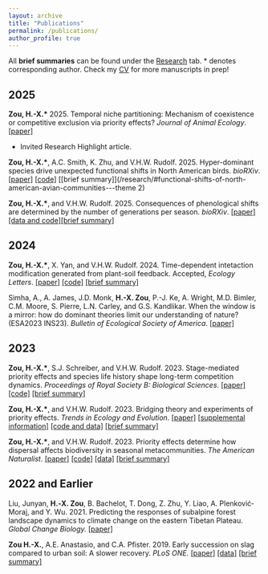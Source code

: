 ```yaml
---
layout: archive
title: "Publications"
permalink: /publications/
author_profile: true
---
```


All **brief summaries** can be found under the [Research](/research/) tab. * denotes corresponding author. Check my [CV](/files/CV_HengxingZou.pdf) for more manuscripts in prep!

## 2025

**Zou, H.-X.\*** 2025. Temporal niche partitioning: Mechanism of coexistence or competitive exclusion via priority effects? *Journal of Animal Ecology*. [[paper]](https://doi.org/10.1111/1365-2656.70115)
- Invited Research Highlight article.

**Zou, H.-X.\***, A.C. Smith, K. Zhu, and V.H.W. Rudolf. 2025. Hyper-dominant species drive unexpected functional shifts in North American birds. *bioRXiv*. [[paper]](https://www.biorxiv.org/content/10.1101/2025.07.23.666479v1) [[code]](https://github.com/hengxingzou/Zouetal2025bioRXiv) [[brief summary]](/research/#functional-shifts-of-north-american-avian-communities---theme 2)

**Zou, H.-X.\***, and V.H.W. Rudolf. 2025. Consequences of phenological shifts are determined by the number of generations per season. *bioRXiv*. [[paper]](https://www.biorxiv.org/content/10.1101/2025.02.17.638696v1) [[data and code]](https://github.com/hengxingzou/Zou2025bioRXiv)[[brief summary]](/research/#effect-of-arrival-time-and-number-of-generations-per-season-on-coexistence---theme-1)

## 2024

**Zou, H.-X.\***, X. Yan, and V.H.W. Rudolf. 2024. Time-dependent intetaction modification generated from plant-soil feedback. Accepted, *Ecology Letters*. [[paper]](/files/Zou2024_EcolLett.pdf) [[code]](https://github.com/hengxingzou/Zou2023bioRXiv) [[brief summary]](/research/#time-dependence-of-higher-order-interactions---theme-1)

Simha, A., A. James, J.D. Monk, **H.-X. Zou**, P.-J. Ke, A. Wright, M.D. Bimler, C.M. Moore, S. Pierre, L.N. Carley, and G.S. Kandlikar. When the window is a mirror: how do dominant theories limit our understanding of nature? (ESA2023 INS23). *Bulletin of Ecological Society of America*. [[paper]](https://doi.org/10.1002/bes2.2145)

## 2023

**Zou, H.-X.\***, S.J. Schreiber, and V.H.W. Rudolf. 2023. Stage-mediated priority effects and species life history shape long-term competition dynamics. *Proceedings of Royal Society B: Biological Sciences*. [[paper]](/files/Zou2023_ProcRSocB.pdf) [[code]](https://github.com/hengxingzou/Zou2023ProcRSocB) [[brief summary]](/research/#effect-of-arrival-time-and-number-of-generations-per-season-on-coexistence---theme-1)

**Zou, H.-X.\***, and V.H.W. Rudolf. 2023. Bridging theory and experiments of priority effects. *Trends in Ecology and Evolution*. [[paper]](/files/Zou2023_TrendsEcolEvol.pdf) [[supplemental information]](https://www.sciencedirect.com/science/article/pii/S0169534723002124?via%3Dihub#s0070:~:text=files%20included%20with-,this,-article) [[code and data]](https://github.com/hengxingzou/Zou2023TrendsEcolEvol) [[brief summary]](/research/#bridging-theory-and-experiments-of-priority-effects---theme-1)

**Zou, H.-X.\***, and V.H.W. Rudolf. 2023. Priority effects determine how dispersal affects biodiversity in seasonal metacommunities. *The American Naturalist*. [[paper]](/files/Zou2023_AmNat.pdf) [[code]](https://github.com/hengxingzou/Zou2023AmNat) [[data]](https://doi.org/10.5061/dryad.sbcc2frb4) [[brief summary]](/research/#priority-effects-and-dispersal-diversity-relationships---theme-1)

## 2022 and Earlier

Liu, Junyan, **H.‐X. Zou**, B. Bachelot, T. Dong, Z. Zhu, Y. Liao, A. Plenković‐Moraj, and Y. Wu. 2021. Predicting the responses of subalpine forest landscape dynamics to climate change on the eastern Tibetan Plateau. *Global Change Biology.* [[paper]](https://onlinelibrary.wiley.com/doi/full/10.1111/gcb.15727)

**Zou H.-X.**, A.E. Anastasio, and C.A. Pfister. 2019. Early succession on slag compared to urban soil: A slower recovery. *PLoS ONE.* [[paper]](https://doi.org/10.1371/journal.pone.0224214) [[data]](https://figshare.com/s/b1f5158a1ea5030d5a92) [[brief summary]](/research/#primary-succession-of-plant-community-on-industrial-waste)
